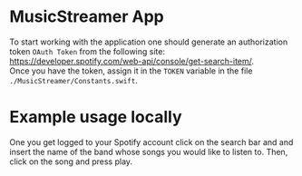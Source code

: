 # MusicStreamer App
To start working with the application one should generate an authorization token `OAuth Token` from the following site: https://developer.spotify.com/web-api/console/get-search-item/.  
Once you have the token, assign it in the `TOKEN` variable in the file `./MusicStreamer/Constants.swift`.

# Example usage locally
One you get logged to your Spotify account click on the search bar and and insert the name of the band whose songs you would like to listen to. Then, click on the song and press play.